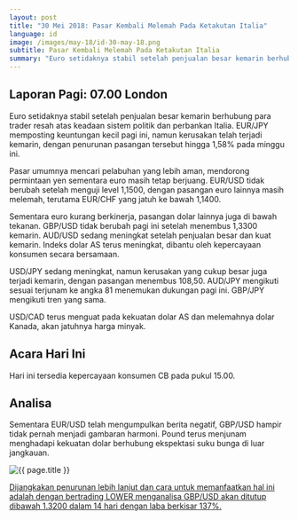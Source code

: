```yaml
---
layout: post
title: "30 Mei 2018: Pasar Kembali Melemah Pada Ketakutan Italia"
language: id
image: /images/may-18/id-30-may-18.png
subtitle: Pasar Kembali Melemah Pada Ketakutan Italia
summary: "Euro setidaknya stabil setelah penjualan besar kemarin berhubung para trader resah atas keadaan sistem politik dan perbankan Italia. EUR/JPY memposting keuntungan kecil pagi ini, namun kerusakan telah terjadi kemarin, dengan penurunan pasangan tersebut hingga 1,58% pada minggu ini"
---
```

## Laporan Pagi: 07.00 London

Euro setidaknya stabil setelah penjualan besar kemarin berhubung para trader resah atas keadaan sistem politik dan perbankan Italia. EUR/JPY memposting keuntungan kecil pagi ini, namun kerusakan telah terjadi kemarin, dengan penurunan pasangan tersebut hingga 1,58% pada minggu ini.

Pasar umumnya mencari pelabuhan yang lebih aman, mendorong permintaan yen sementara euro masih tetap berjuang. EUR/USD tidak berubah setelah menguji level 1,1500, dengan pasangan euro lainnya masih melemah, terutama EUR/CHF yang jatuh ke bawah 1,1400.

Sementara euro kurang berkinerja, pasangan dolar lainnya juga di bawah tekanan. GBP/USD tidak berubah pagi ini setelah menembus 1,3300 kemarin. AUD/USD sedang meningkat setelah penjualan besar dan kuat kemarin. Indeks dolar AS terus meningkat, dibantu oleh kepercayaan konsumen secara bersamaan.

USD/JPY sedang meningkat, namun kerusakan yang cukup besar juga terjadi kemarin, dengan pasangan menembus 108,50. AUD/JPY mengikuti sesuai terjunam ke angka 81 menemukan dukungan pagi ini. GBP/JPY mengikuti tren yang sama.

USD/CAD terus menguat pada kekuatan dolar AS dan melemahnya dolar Kanada, akan jatuhnya harga minyak.

## Acara Hari Ini

Hari ini tersedia kepercayaan konsumen CB pada pukul 15.00.

## Analisa

Sementara EUR/USD telah mengumpulkan berita negatif, GBP/USD hampir tidak pernah menjadi gambaran harmoni. Pound terus menjunam menghadapi kekuatan dolar berhubung ekspektasi suku bunga di luar jangkauan.

<img src="{{ site.url }}/images/may-18/id-30-may-18.png" alt="{{ page.title }}" title="{{ page.title }}">

<a href="%LINK%%currency=USD&market=forex&underlying=frxGBPUSD&formname=higherlower&duration_amount=14&duration_units=d&expiry_type=duration&amount=10&amount_type=payout&barrier=1.3200" target="_blank" rel="noopener noreferrer nofollow">Dijangkakan penurunan lebih lanjut dan cara untuk memanfaatkan hal ini adalah dengan bertrading LOWER menganalisa GBP/USD akan ditutup dibawah 1.3200 dalam 14 hari dengan laba berkisar 137%.</a>
